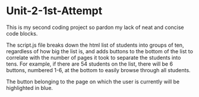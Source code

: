 # Unit-2-1st-Attempt
This is my second coding project so pardon my lack of neat and concise code blocks. 

The script.js file breaks down the html list of students into groups of ten, regardless of how big the list is, 
and adds buttons to the bottom of the list to correlate with the number of pages it took to separate the students into tens. 
For example, if there are 54 students on the list, there will be 6 buttons, numbered 1-6, at the bottom to easily browse through all students. 

The button belonging to the page on which the user is currently will be highlighted in blue. 


